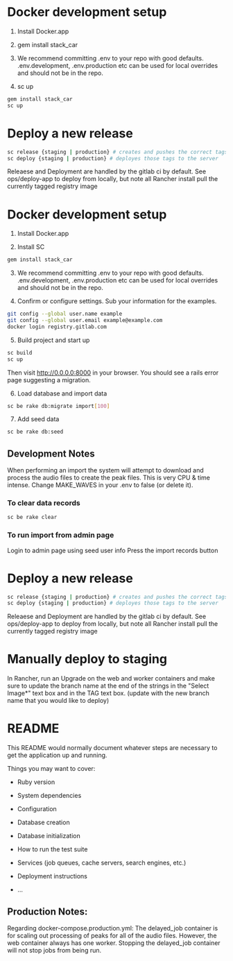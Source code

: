 # Docker development setup

1) Install Docker.app 

2) gem install stack_car

3) We recommend committing .env to your repo with good defaults. .env.development, .env.production etc can be used for local overrides and should not be in the repo.

4) sc up

``` bash
gem install stack_car
sc up

```

# Deploy a new release

``` bash
sc release {staging | production} # creates and pushes the correct tags
sc deploy {staging | production} # deployes those tags to the server
```

Releaese and Deployment are handled by the gitlab ci by default. See ops/deploy-app to deploy from locally, but note all Rancher install pull the currently tagged registry image
# Docker development setup

1) Install Docker.app

2) Install SC
``` bash
gem install stack_car
```

3) We recommend committing .env to your repo with good defaults. .env.development, .env.production etc can be used for local overrides and should not be in the repo.

4) Confirm or configure settings.  Sub your information for the examples.
``` bash
git config --global user.name example
git config --global user.email example@example.com
docker login registry.gitlab.com
```

5) Build project and start up

``` bash
sc build
sc up
```

Then visit http://0.0.0.0:8000 in your browser.  You should see a rails error page suggesting a migration.

6) Load database and import data

``` bash
sc be rake db:migrate import[100]
```

7) Add seed data
``` bash
sc be rake db:seed
```

## Development Notes
When performing an import the system will attempt to download and process the audio files to create the peak files. This is very CPU & time intense. Change MAKE_WAVES in your .env to false (or delete it).

### To clear data records
``` bash
sc be rake clear
```

### To run import from admin page
Login to admin page using seed user info
Press the import records button


# Deploy a new release

``` bash
sc release {staging | production} # creates and pushes the correct tags
sc deploy {staging | production} # deployes those tags to the server
```

Releaese and Deployment are handled by the gitlab ci by default. See ops/deploy-app to deploy from locally, but note all Rancher install pull the currently tagged registry image

# Manually deploy to staging
In Rancher, run an Upgrade on the web and worker containers and make sure to update the branch name at the end of the strings in the "Select Image*" text box and in the TAG text box. (update with the new branch name that you would like to deploy)

# README

This README would normally document whatever steps are necessary to get the
application up and running.

Things you may want to cover:

* Ruby version

* System dependencies

* Configuration

* Database creation

* Database initialization

* How to run the test suite

* Services (job queues, cache servers, search engines, etc.)

* Deployment instructions

* ...

## Production Notes:
Regarding docker-compose.production.yml: The delayed_job container is for scaling out processing of peaks for all of the audio files.
However, the web container always has one worker. Stopping the delayed_job container will not stop jobs from being run.
